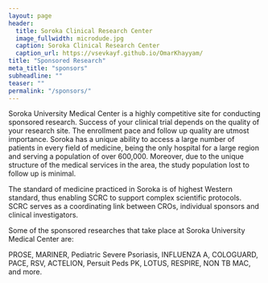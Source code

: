 ```yaml
---
layout: page
header:
  title: Soroka Clinical Research Center
  image_fullwidth: microdude.jpg
  caption: Soroka Clinical Research Center
  caption_url: https://vsevkayf.github.io/OmarKhayyam/
title: "Sponsored Research"
meta_title: "sponsors"
subheadline: ""
teaser: ""
permalink: "/sponsors/"
---
```


Soroka University Medical Center is a highly competitive site for conducting sponsored research. Success of your clinical trial depends on the quality of your research site. The enrollment pace and follow up quality are utmost importance. Soroka has a unique ability to access a large number of patients in every field of medicine, being the only hospital for a large region and serving a population of over 600,000. Moreover, due to the unique structure of the medical services in the area, the study population lost to follow up is minimal.  


The standard of medicine practiced in Soroka is of highest Western standard, thus enabling SCRC to support complex scientific protocols.  
SCRC serves as a coordinating link between CROs, individual sponsors and clinical investigators.

Some of the sponsored researches that take place at Soroka University Medical Center are:

PROSE, MARINER, Pediatric Severe Psoriasis, INFLUENZA A, COLOGUARD, PACE, RSV, ACTELION, Persuit Peds PK, LOTUS, RESPIRE, NON TB MAC, and more.
